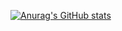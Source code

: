 [![Anurag's GitHub stats](https://github-readme-stats.vercel.app/api?username=rich04lin)](https://github.com/anuraghazra/github-readme-stats)
